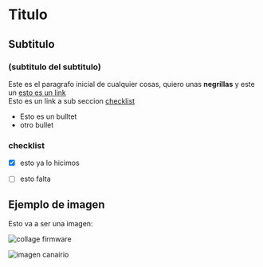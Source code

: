 # Titulo

## Subtitulo

### (subtitulo del subtitulo)

Este es el paragrafo inicial de cualquier cosas, quiero unas **negrillas** y este un [esto es un link](https://canair.io)  
Esto es un link a sub seccion [checklist](#cheklist)

- Esto es un bulltet
- otro bullet

### checklist

- [x] esto ya lo hicimos
- [ ] esto falta



## Ejemplo de imagen

Esto va a ser una imagen:

![collage firmware](https://raw.githubusercontent.com/kike-canaries/canairio_firmware/master/images/collage.jpg)

![imagen canairio](https://raw.githubusercontent.com/kike-canaries/canairio_docs/main/images/screenshot20201104_135112.jpg)
